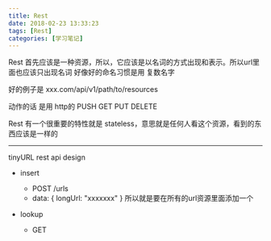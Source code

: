 ```yaml
---
title: Rest
date: 2018-02-23 13:33:23
tags: [Rest]
categories: [学习笔记]
---
```


Rest 首先应该是一种资源，所以，它应该是以名词的方式出现和表示。所以url里面也应该只出现名词
好像好的命名习惯是用 复数名字

好的例子是 xxx.com/api/v1/path/to/resources

动作的话 是用 http的 PUSH GET PUT DELETE

Rest 有一个很重要的特性就是 stateless，意思就是任何人看这个资源，看到的东西应该是一样的

---
tinyURL rest api design


* insert
    * POST /urls
    * data: {
                longUrl: "xxxxxxx"
            }
所以就是要在所有的url资源里面添加一个

* lookup
    * GET 